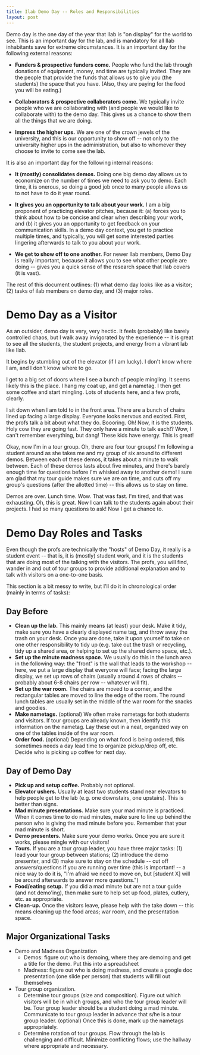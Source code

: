 ```yaml
---
title: Ilab Demo Day -- Roles and Responsibilities
layout: post
---
```


Demo day is the one day of the year that Ilab is "on display" for the world to see. This is an important day for the lab, and is mandatory for all Ilab inhabitants save for extreme circumstances. It is an important day for the following external reasons:

* **Funders & prospective funders come.** People who fund the lab through donations of equipment, money, and time are typically invited. They are the people that provide the funds that allows us to give you (the students) the space that you have. (Also, they are paying for the food you will be eating.)

* **Collaborators & prospective collaborators come.** We typically invite people who we are collaborating with (and people we would like to collaborate with) to the demo day. This gives us a chance to show them all the things that we are doing.

* **Impress the higher ups.** We are one of the crown jewels of the university, and this is our opportunity to show off -- not only to the university higher ups in the administration, but also to whomever they choose to invite to come see the lab.

It is also an important day for the following internal reasons:

* **It (mostly) consolidates demos.** Doing one big demo day allows us to economize on the number of times we need to ask you to demo. Each time, it is onerous, so doing a good job once to many people allows us to not have to do it year round.

* **It gives you an opportunity to talk about your work.** I am a big proponent of practicing elevator pitches, because it: (a) forces you to think about how to be concise and clear when describing your work, and (b) it gives you an opportunity to get feedback on your communication skills. In a demo day context, you get to practice multiple times, and typically, you will get some interested parties lingering afterwards to talk to you about your work.

* **We get to show off to one another.** For newer Ilab members, Demo Day is really important, because it allows you to see what other people are doing -- gives you a quick sense of the research space that Ilab covers (it is vast).

The rest of this document outlines: (1) what demo day looks like as a visitor; (2) tasks of ilab members on demo day, and (3) major roles.

# Demo Day as a Visitor

As an outsider, demo day is very, very hectic. It feels (probably) like barely controlled chaos, but I walk away invigorated by the experience -- it is great to see all the students, the student projects, and energy from a vibrant lab like Ilab.

It begins by stumbling out of the elevator (if I am lucky). I don't know where I am, and I don't know where to go.

I get to a big set of doors where I see a bunch of people mingling. It seems likely this is the place. I hang my coat up, and get a nametag. I then get some coffee and start mingling. Lots of students here, and a few profs, clearly.

I sit down when I am told to in the front area. There are a bunch of chairs lined up facing a large display. Everyone looks nervous and excited. First, the profs talk a bit about what they do. Boooring. Oh! Now, it is the students. Holy cow they are going fast. They only have a minute to talk each!? Wow, I can't remember everything, but dang! These kids have energy. This is great!

Okay, now I'm in a tour group. Oh, there are four tour groups! I'm following a student around as she takes me and my group of six around to different demos. Between each of these demos, it takes about a minute to walk between. Each of these demos lasts about five minutes, and there's barely enough time for questions before I'm whisked away to another demo! I sure am glad that my tour guide makes sure we are on time, and cuts off my group's questions (after the allotted time) -- this allows us to stay on time.

Demos are over. Lunch time. Wow. That was fast. I'm tired, and that was exhausting. Oh, this is great. Now I can talk to the students again about their projects. I had so many questions to ask! Now I get a chance to.

# Demo Day Roles and Tasks

Even though the profs are technically the "hosts" of Demo Day, it really is a student event -- that is, it is (mostly) student work, and it is the students that are doing most of the talking with the visitors. The profs, you will find, wander in and out of tour groups to provide additional explanation and to talk with visitors on a one-to-one basis.

This section is a bit messy to write, but I'll do it in chronological order (mainly in terms of tasks):

## Day Before

* **Clean up the lab.** This mainly means (at least) your desk. Make it tidy, make sure you have a clearly displayed name tag, and throw away the trash on your desk. Once you are done, take it upon yourself to take on one other responsibility to tidy up (e.g. take out the trash or recycling, tidy up a shared area, or helping to set up the shared demo space, etc.).
* **Set up the minute madness space.** We usually do this in the lunch area in the following way: the "front" is the wall that leads to the workshop -- here, we put a large display that everyone will face; facing the large display, we set up rows of chairs (usually around 4 rows of chairs -- probably about 6-8 chairs per row -- whatever will fit).
* **Set up the war room.** The chairs are moved to a corner, and the rectangular tables are moved to line the edge of the room. The round lunch tables are usually set in the middle of the war room for the snacks and goodies.
* **Make nametags.** (optional) We often make nametags for both students and visitors. If tour groups are already known, then identify this information on the nametag. Lay these out in a neat, organized way on one of the tables inside of the war room.
* **Order food.** (optional) Depending on what food is being ordered, this sometimes needs a day lead time to organize pickup/drop off, etc. Decide who is picking up coffee for next day.

## Day of Demo Day

* **Pick up and setup coffee.** Probably not optional.
* **Elevator ushers.** Usually at least two students stand near elevators to help people get to the lab (e.g. one downstairs, one upstairs). This is better than signs.
* **Mad minute presentations.** Make sure your mad minute is practiced. When it comes time to do mad minutes, make sure to line up behind the person who is giving the mad minute before you. Remember that your mad minute is short.
* **Demo presenters.** Make sure your demo works. Once you are sure it works, please mingle with our visitors!
* **Tours.** If you are a tour group leader, you have three major tasks: (1) lead your tour group between stations; (2) introduce the demo presenter, and (3) make sure to stay on the schedule -- cut off answers/questions if you are running over time (this is important! -- a nice way to do it is, "I'm afraid we need to move on, but [student X] will be around afterwards to answer more questions.")
* **Food/eating setup.** If you did a mad minute but are not a tour guide (and not demo'ing), then make sure to help set up food, plates, cutlery, etc. as appropriate.
* **Clean-up.** Once the visitors leave, please help with the take down -- this means cleaning up the food areas; war room, and the presentation space.

## Major Organizational Tasks

* Demo and Madness Organization
    - Demos: figure out who is demoing, where they are demoing and get a title for the demo. Put this into a spreadsheet
    - Madness: figure out who is doing madness, and create a google doc presentation (one slide per person) that students will fill out themselves
* Tour group organization.
    - Determine tour groups (size and composition). Figure out which visitors will be in which groups, and who the tour group leader will be. Tour group leader should be a student doing a mad minute. Communicate to tour group leader in advance that s/he is a tour group leader. (optional) Once this is done, mark up the nametags appropriately.
    - Determine rotation of tour groups. Flow through the lab is challenging and difficult. Minimize conflicting flows; use the hallway where appropriate and necessary.
